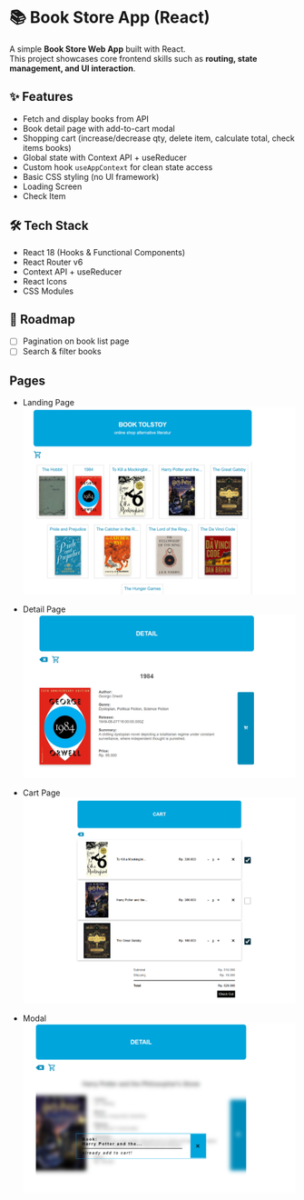 # 📚 Book Store App (React)

A simple **Book Store Web App** built with React.  
This project showcases core frontend skills such as **routing, state management, and UI interaction**.

## ✨ Features

- Fetch and display books from API
- Book detail page with add-to-cart modal
- Shopping cart (increase/decrease qty, delete item, calculate total, check items books)
- Global state with Context API + useReducer
- Custom hook `useAppContext` for clean state access
- Basic CSS styling (no UI framework)
- Loading Screen
- Check Item

## 🛠️ Tech Stack

- React 18 (Hooks & Functional Components)
- React Router v6
- Context API + useReducer
- React Icons
- CSS Modules

## 📌 Roadmap

- [ ] Pagination on book list page
- [ ] Search & filter books

## Pages

- Landing Page
  ![App Screenshot](./client/public/landing-page.png)

- Detail Page
  ![App Screenshot](./client/public/detail-page.png)

- Cart Page
  ![App Screenshot](./client/public/cart-pagee.png)

- Modal
  ![App Screenshot](./client/public/modal.png)
